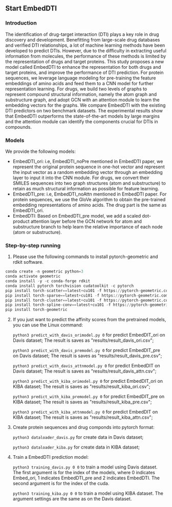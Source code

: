 

## Start EmbedDTI

### Introduction

The identification of drug-target interaction (DTI) plays a key role in drug discovery and development. Benefitting from large-scale drug databases and verified DTI relationships, a lot of machine learning methods have been developed to predict DTIs. However, due to the difficulty in extracting useful information from molecules, the performance of these methods is limited by the representation of drugs and target proteins. 
This study proposes a new model called EmbedDTI to enhance the representation for both drugs and target proteins, and improve the performance of DTI prediction. For protein sequences, we leverage language modeling for pre-training the feature embeddings of amino acids and feed them to a CNN model for further representation learning. For drugs, we build two levels of graphs to represent compound structural information, namely the atom graph and substructure graph, and adopt GCN with an attention module to learn the embedding vectors for the graphs. We compare EmbedDTI with the existing DTI predictors on two benchmark datasets. The experimental results show that EmbedDTI outperforms the state-of-the-art models by large margins and the attention module can identify the components crucial for DTIs in compounds.

### Models

We provide the following models:

* EmbedDTI_ori:  i.e, EmbedDTI_noPre mentioned in EmbedDTI paper, we represent the original protein sequence in one-hot vector and represent the input vector as a random embedding vector through an embedding layer to input it into the CNN module. For drugs, we convert their SMILES sequences into two graph structures (atom and substructure) to retain as much structural information as possible for feature learning. 
* EmbedDTI_pre: i.e, EmbedDTI_noAttn mentioned in EmbedDTI paper. For protein sequences, we use the GloVe algorithm to obtain the pre-trained embedding representations of amino acids. The drug part is the same as EmbedDTI_ori.
* EmbedDTI: Based on EmbedDTI_pre model, we add a scaled dot-product attention layer before the GCN network for atom and substructure branch to help learn the relative importance of each node (atom or substructure).

### Step-by-step running

1. Please  use the following commands to install pytorch-geometric and rdkit software.

```python
conda create -n geometric python=3
conda activate geometric
conda install -y -c conda-forge rdkit
conda install pytorch torchvision cudatoolkit -c pytorch
pip install torch-scatter==latest+cu101 -f https://pytorch-geometric.com/whl/torch-1.4.0.html
pip install torch-sparse==latest+cu101 -f https://pytorch-geometric.com/whl/torch-1.4.0.html
pip install torch-cluster==latest+cu101 -f https://pytorch-geometric.com/whl/torch-1.4.0.html
pip install torch-spline-conv==latest+cu101 -f https://pytorch-geometric.com/whl/torch-1.4.0.html
pip install torch-geometric
```

2. If you just want to predict the affinity scores from the pretrained models, you can use the Linux command:

   `python3 predict_with_davis_orimodel.py 0` for predict EmbedDIT_ori on Davis dataset; The result is saves as "results/result_davis_ori.csv";

   `python3 predict_with_davis_premodel.py 0` for predict EmbedDIT_pre on Davis dataset; The result is saves as "results/result_davis_pre.csv";

   `python3 predict_with_davis_attnmodel.py 0` for predict EmbedDIT on Davis dataset; The result is saves as "results/result_davis_attn.csv";

   `python3 predict_with_kiba_orimodel.py 0` for predict EmbedDIT_ori on KIBA dataset; The result is saves as "results/result_kiba_ori.csv";

   `python3 predict_with_kiba_premodel.py 0` for predict EmbedDIT_pre on KIBA dataset; The result is saves as "results/result_kiba_pre.csv";

   `python3 predict_with_kiba_attnmodel.py 0` for predict EmbedDIT on KIBA dataset; The result is saves as "results/result_kiba_attn.csv";

3. Create protein sequences and drug componds into pytorch format:

   `python3 dataloader_davis.py` for create data in Davis dataset;

   `python3 dataloader_kiba.py` for create data in KIBA dataset;

4. Train a EmbedDTI prediction model:

   `python3 training_davis.py 0 0`  to train a model using Davis dataset. The first argument is for the index of the models, where 0 indicates Embed_ori, 1 indicates EmbedDTI_pre and 2 indicates EmbedDTI. The second argument is for the index of the cuda. 

   `python3 training_kiba.py 0 0`  to train a model using KIBA dataset. The argument settings are the same as on the Davis dataset.

